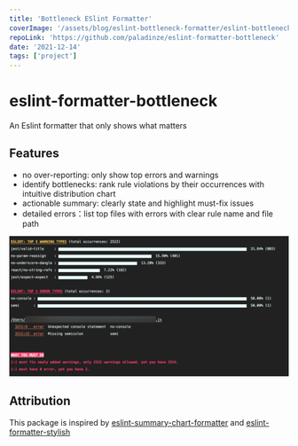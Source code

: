 ```yaml
---
title: 'Bottleneck ESlint Formatter'
coverImage: '/assets/blog/eslint-bottleneck-formatter/eslint-bottleneck-formatter.png'
repoLink: 'https://github.com/paladinze/eslint-formatter-bottleneck'
date: '2021-12-14'
tags: ['project']
---
```


# eslint-formatter-bottleneck

An Eslint formatter that only shows what matters

## Features
- no over-reporting: only show top errors and warnings
- identify bottlenecks: rank rule violations by their occurrences with intuitive distribution chart
- actionable summary: clearly state and highlight must-fix issues
- detailed errors：list top files with errors with clear rule name and file path

<img width="750" alt="formatter demo" src="https://github.com/paladinze/eslint-formatter-bottleneck/blob/main/screenshots/demo.png?raw=true">


## Attribution

This package is inspired by [eslint-summary-chart-formatter](https://www.npmjs.com/package/eslint-summary-chart-formatter) and [eslint-formatter-stylish
](https://www.npmjs.com/package/eslint-formatter-stylish)
